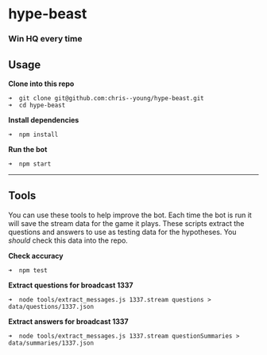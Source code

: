 hype-beast
==========

### Win HQ every time

Usage
-----

__Clone into this repo__
```
➜  git clone git@github.com:chris--young/hype-beast.git
➜  cd hype-beast
```

__Install dependencies__
```
➜  npm install
```

__Run the bot__
```
➜  npm start
```

******

Tools
-----

You can use these tools to help improve the bot. Each time the bot is run it will
save the stream data for the game it plays. These scripts extract the questions and
answers to use as testing data for the hypotheses. You _should_ check this data into
the repo.

__Check accuracy__
```
➜  npm test
```

__Extract questions for broadcast 1337__
```
➜  node tools/extract_messages.js 1337.stream questions > data/questions/1337.json
```

__Extract answers for broadcast 1337__
```
➜  node tools/extract_messages.js 1337.stream questionSummaries > data/summaries/1337.json
```
